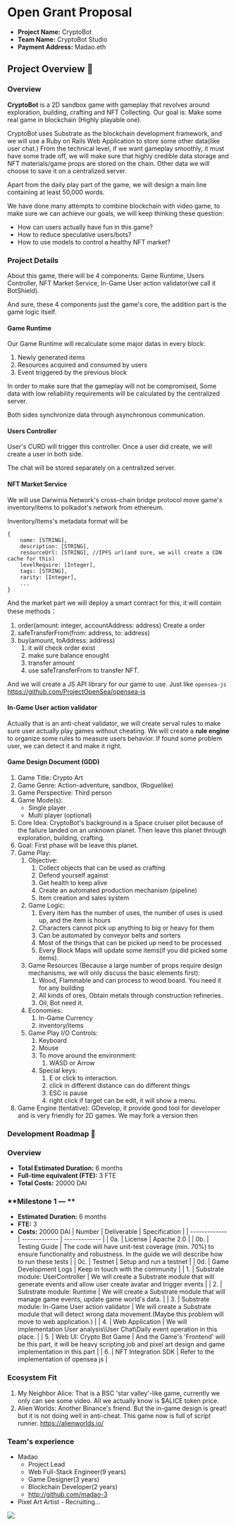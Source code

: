 # **Open Grant Proposal**

- **Project Name:** CryptoBot
- **Team Name:** CryptoBot Studio
- **Payment Address:** Madao.eth

## **Project Overview 📄**

### **Overview**
**CryptoBot** is a 2D sandbox game with gameplay that revolves around exploration, building, crafting and NFT Collecting. Our goal is: Make some real game in blockchain (Highly playable one).

CryptoBot uses Substrate as the blockchain development framework, 
and we will use a Ruby on Rails Web Application to store some other data(like user chat.) From the technical level, if we want gameplay smoothly, it must have some trade off, we will make sure that highly credible data storage and NFT materials/game props are stored on the chain. Other data we will choose to save it on a centralized server.

Apart from the daily play part of the game, we will design a main line containing at least 50,000 words.

We have done many attempts to combine blockchain with video game, to make sure we can achieve our goals, we will keep thinking these question: 

- How can users actually have fun in this game?
- How to reduce speculative users/bots?
- How to use models to control a healthy NFT market?

### **Project Details**
About this game, there will be 4 components: Game Runtime, Users Controller, NFT Market Service, In-Game User action validator(we call it BotShield).

And sure, these 4 components just the game's core, the addition part is the game logic itself.

#### Game Runtime
Our Game Runtime will recalculate some major datas in every block:
1. Newly generated items
2. Resources acquired and consumed by users
3. Event triggered by the previous block

In order to make sure that the gameplay will not be compromised, Some data with low reliability requirements will be calculated by the centralized server.

Both sides synchronize data through asynchronous communication.

#### Users Controller
User's CURD will trigger this controller. Once a user did create, we will create a user in both side.

The chat will be stored separately on a centralized server.

#### NFT Market Service
We will use Darwinia Network's cross-chain bridge protocol move game's inventory/items to polkadot's network from ethereum.

Inventory/Items's metadata format will be

```
{
    name: [STRING],
    description: [STRING],
    resourceUrl: [STRING], //IPFS url(and sure, we will create a CDN cache for this)
    levelRequire: [Integer],
    tags: [STRING],
    rarity: [Integer],
    ...
}
```

And the market part we will deploy a smart contract for this, it will contain these methods：

1. order(amount: integer, accountAddress: address) Create a order 
2. safeTransferFrom(from: address, to: address)
3. buy(amount, toAddress: address) 
    1. it will check order exist
    2. make sure balance enought
    3. transfer amount
    4. use safeTransferFrom to transfer NFT.

And we will create a JS API library for our game to use. Just like `opensea-js` https://github.com/ProjectOpenSea/opensea-js

#### In-Game User action validator
Actually that is an anti-cheat validator, we will create serval rules to make sure user actually play games without cheating.
We will create a **rule engine** to organize some rules to measure users behavior. If found some problem user, we can detect it and make it right.

#### Game Design Document (GDD)
1. Game Title: Crypto Art
2. Game Genre: Action-adventure, ‎sandbox, (Roguelike)
3. Game Perspective: Third person
4. Game Mode(s):
    * Single player
    * Multi player (optional)
5. Core Idea: CryptoBot's background is a Space cruiser pilot because of the failure landed on an unknown planet. Then leave this planet through exploration, building, crafting.
6. Goal: First phase will be leave this planet.
7. Game Play: 
    1. Objective:
        1. Collect objects that can be used as crafting
        2. Defend yourself against
        3. Get health to keep alive
        4. Create an automated production mechanism (pipeline)
        5. Item creation and sales system
    2. Game Logic:
        1. Every item has the number of uses, the number of uses is used up, and the item is hours
        2. Characters cannot pick up anything to big or heavy for them
        3. Can be automated by conveyor belts and sorters
        4. Most of the things that can be picked up need to be processed
        5. Every Block Maps will update some items(if you did picked some items).
    3. Game Resources (Because a large number of props require design mechanisms, we will only discuss the basic elements first):
        1. Wood, Flammable and can process to wood board. You need it for any building
        2. All kinds of ores, Obtain metals through construction refineries.
        3. Oil, Bot need it.
    4. Economies:
        1. In-Game Currency
        2. inventory/items
    5. Game Play I/O Controls:
        1. Keyboard
        2. Mouse
        3. To move around the environment:
            1. WASD or Arrow
        4. Special keys:
            1. E or click to interaction.
            2. click in different distance can do different things
            3. ESC is pause
            4. right click if target can be edit, it will show a menu.
8. Game Engine (tentative): GDevelop, it provide good tool for developer and is very friendly for 2D games. We may fork a version then 

### **Development Roadmap 🔩**
### Overview
- **Total Estimated Duration:** 6 months
- **Full-time equivalent (FTE):** 3 FTE
- **Total Costs:** 20000 DAI
### **Milestone 1 — **
- **Estimated Duration:** 6 months
- **FTE:** 3
- **Costs:** 20000 DAI
| Number | Deliverable | Specification |
| ------------- | ------------- | ------------- |
| 0a. | License | Apache 2.0 |
| 0b. | Testing Guide | The code will have unit-test coverage (min. 70%) to ensure functionality and robustness. In the guide we will describe how to run these tests |
| 0c. | Testnet | Setup and run a testnet |
| 0d. | Game Development Logs | Keep in touch with the community |
| 1. | Substrate module: UserController | We will create a Substrate module that will generate events and allow user create avatar and trigger events |
| 2. | Substrate module: Runtime | We will create a Substrate module that will manage game events, update game world's data. |
| 3. | Substrate module: In-Game User action validator | We will create a Substrate module that will detect wrong data movement.(Maybe this problem will move to web application.) |
| 4. | Web Application | We will implementation User analysis\User Chat\Daily event operation in this place. |
| 5. | Web UI: Crypto Bot Game | And the Game's 'Frontend' will be this part, it will be heavy scripting job and pixel art design and game implementation in this part |
| 6. | NFT Integration SDK | Refer to the implementation of opensea js |

### **Ecosystem Fit**
1. My Neighbor Alice: That is a BSC 'star valley'-like game, currently we only can see some video. All we actually know is $ALICE token price.
2. Alien Worlds: Another Binance's friend. But the in-game design is great! but it is not doing well in anti-cheat. This game now is full of script runner. https://alienworlds.io/


### Team's experience
- Madao
    - Project Lead
    - Web Full-Stack Engineer(9 years)
    - Game Designer(3 years)
    - Blockchain Developer(2 years)
    - http://github.com/madao-3
- Pixel Art Artist - Recruiting...

![](https://avatars.githubusercontent.com/u/1069652?v=4)
